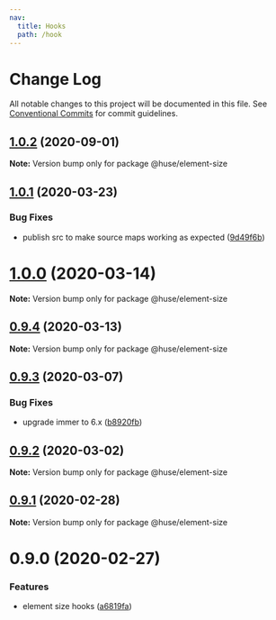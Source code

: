 ```yaml
---
nav:
  title: Hooks
  path: /hook
---
```


# Change Log

All notable changes to this project will be documented in this file.
See [Conventional Commits](https://conventionalcommits.org) for commit guidelines.

## [1.0.2](https://github.com/ecomfe/react-hooks/compare/@huse/element-size@1.0.1...@huse/element-size@1.0.2) (2020-09-01)

**Note:** Version bump only for package @huse/element-size





## [1.0.1](https://github.com/ecomfe/react-hooks/compare/@huse/element-size@0.9.3...@huse/element-size@1.0.1) (2020-03-23)


### Bug Fixes

* publish src to make source maps working as expected ([9d49f6b](https://github.com/ecomfe/react-hooks/commit/9d49f6b294a445c302f05da958c6e427e7eae669))





# [1.0.0](https://github.com/ecomfe/react-hooks/compare/@huse/element-size@0.9.3...@huse/element-size@1.0.0) (2020-03-14)

**Note:** Version bump only for package @huse/element-size





## [0.9.4](https://github.com/ecomfe/react-hooks/compare/@huse/element-size@0.9.3...@huse/element-size@0.9.4) (2020-03-13)

**Note:** Version bump only for package @huse/element-size





## [0.9.3](https://github.com/ecomfe/react-hooks/compare/@huse/element-size@0.9.2...@huse/element-size@0.9.3) (2020-03-07)


### Bug Fixes

* upgrade immer to 6.x ([b8920fb](https://github.com/ecomfe/react-hooks/commit/b8920fb67a14bd111b543efdcd58b67b8277ba46))





## [0.9.2](https://github.com/ecomfe/react-hooks/compare/@huse/element-size@0.9.1...@huse/element-size@0.9.2) (2020-03-02)

**Note:** Version bump only for package @huse/element-size





## [0.9.1](https://github.com/ecomfe/react-hooks/compare/@huse/element-size@0.9.0...@huse/element-size@0.9.1) (2020-02-28)

**Note:** Version bump only for package @huse/element-size





# 0.9.0 (2020-02-27)


### Features

* element size hooks ([a6819fa](https://github.com/ecomfe/react-hooks/commit/a6819fad16193b807b7478f5de697ed9b438e152))
